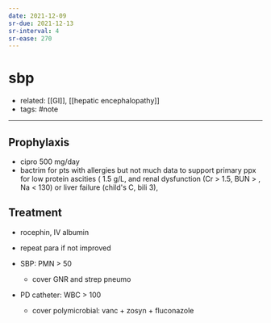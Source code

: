 ```yaml
---
date: 2021-12-09
sr-due: 2021-12-13
sr-interval: 4
sr-ease: 270
---
```


# sbp

- related: [[GI]], [[hepatic encephalopathy]]
- tags: #note
---

## Prophylaxis

- cipro 500 mg/day
- bactrim for pts with allergies but not much data to support primary ppx for low protein ascities ( 1.5 g/L, and renal dysfunction (Cr > 1.5, BUN > , Na < 130) or liver failure (child's C, bili 3),

## Treatment

- rocephin, IV albumin

- repeat para if not improved

- SBP: PMN > 50
	- cover GNR and strep pneumo

- PD catheter: WBC > 100
	- cover polymicrobial: vanc + zosyn + fluconazole
